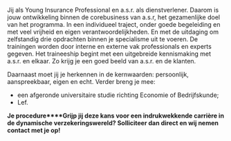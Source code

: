 Jij als Young Insurance Professional en a.s.r. als dienstverlener. Daarom is jouw ontwikkeling binnen de corebusiness van a.s.r, het gezamenlijke doel van het programma.
In een individueel traject, onder goede begeleiding en met veel vrijheid en eigen verantwoordelijkheden. En met de uitdaging om zelfstandig drie opdrachten binnen je specialisme uit te voeren.
De trainingen worden door interne en externe vak professionals en experts gegeven. Het traineeship begint met een uitgebreide kennismaking met a.s.r. en elkaar. Zo krijg je een goed beeld van a.s.r. en de klanten.

Daarnaast moet jij je herkennen in de kernwaarden: persoonlijk, aanspreekbaar, eigen en echt. Verder breng je mee:

  * een afgeronde universitaire studie richting Economie of Bedrijfskunde;
  * Lef.

**Je procedure****Grijp jij deze kans voor een indrukwekkende carrière in de dynamische verzekeringswereld? Solliciteer dan direct en wij nemen contact met je op!**
